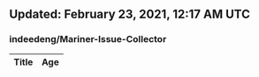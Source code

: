 ## Updated: February 23, 2021, 12:17 AM UTC


### indeedeng/Mariner-Issue-Collector
|**Title**|**Age**|
|:----|:----|